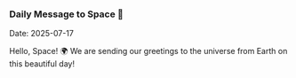 ### Daily Message to Space 🌌
Date: 2025-07-17

Hello, Space! 🌍 We are sending our greetings to the universe from Earth on this beautiful day!
